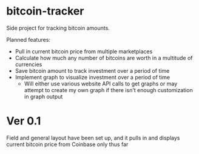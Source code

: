 bitcoin-tracker
===============

Side project for tracking bitcoin amounts.

Planned features:
 - Pull in current bitcoin price from multiple marketplaces
 - Calculate how much any number of bitcoins are worth in a multitude of currencies
 - Save bitcoin amount to track investment over a period of time
 - Implement graph to visualize investment over a period of time
	- Will either use various website API calls to get graphs or may attempt to create my own graph if there isn't enough customization in graph output

Ver 0.1
=======

Field and general layout have been set up, and it pulls in and displays current bitcoin price from Coinbase only thus far


